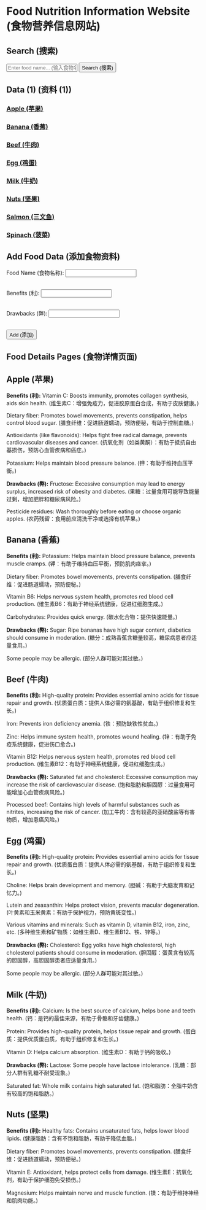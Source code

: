 # Food Nutrition Information Website (食物营养信息网站)

## Search (搜索)

<form id="search-form">
  <input type="text" id="search-input" placeholder="Enter food name... (输入食物名称...)">
  <button type="submit">Search (搜索)</button>
</form>

<div id="search-results"></div>

## Data (1) (资料 (1))

<div id="food-data">
  <div class="food-item" data-name="Apple (苹果)">
    <h3><a href="#apple-page">Apple (苹果)</a></h3>
  </div>
    <div class="food-item" data-name="Banana (香蕉)">
    <h3><a href="#banana-page">Banana (香蕉)</a></h3>
  </div>
  <div class="food-item" data-name="Beef (牛肉)">
    <h3><a href="#beef-page">Beef (牛肉)</a></h3>
  </div>
  <div class="food-item" data-name="Egg (鸡蛋)">
    <h3><a href="#egg-page">Egg (鸡蛋)</a></h3>
  </div>
  <div class="food-item" data-name="Milk (牛奶)">
    <h3><a href="#milk-page">Milk (牛奶)</a></h3>
  </div>
  <div class="food-item" data-name="Nuts (坚果)">
    <h3><a href="#nut-page">Nuts (坚果)</a></h3>
  </div>
  <div class="food-item" data-name="Salmon (三文鱼)">
    <h3><a href="#salmon-page">Salmon (三文鱼)</a></h3>
  </div>
    <div class="food-item" data-name="Spinach (菠菜)">
    <h3><a href="#spinach-page">Spinach (菠菜)</a></h3>
  </div>

</div>

## Add Food Data (添加食物资料)

<form id="add-food-form">
  <label for="food-name">Food Name (食物名称):</label>
  <input type="text" id="food-name" required><br><br>

  <label for="food-benefits">Benefits (利):</label>
  <input type="text" id="food-benefits" required><br><br>

  <label for="food-drawbacks">Drawbacks (弊):</label>
  <input type="text" id="food-drawbacks" required><br><br>

  <button type="submit">Add (添加)</button>
</form>

## Food Details Pages (食物详情页面)

<div id="food-pages">
  <div id="apple-page" class="food-page">
    <h2>Apple (苹果)</h2>
    <p><strong>Benefits (利):</strong> Vitamin C: Boosts immunity, promotes collagen synthesis, aids skin health. (维生素C：增强免疫力，促进胶原蛋白合成，有助于皮肤健康。)</p>
    <p>Dietary fiber: Promotes bowel movements, prevents constipation, helps control blood sugar. (膳食纤维：促进肠道蠕动，预防便秘，有助于控制血糖。)</p>
    <p>Antioxidants (like flavonoids): Helps fight free radical damage, prevents cardiovascular diseases and cancer. (抗氧化剂（如类黄酮）：有助于抵抗自由基损伤，预防心血管疾病和癌症。)</p>
    <p>Potassium: Helps maintain blood pressure balance. (钾：有助于维持血压平衡。)</p>
    <p><strong>Drawbacks (弊):</strong> Fructose: Excessive consumption may lead to energy surplus, increased risk of obesity and diabetes. (果糖：过量食用可能导致能量过剩，增加肥胖和糖尿病风险。)</p>
    <p>Pesticide residues: Wash thoroughly before eating or choose organic apples. (农药残留：食用前应清洗干净或选择有机苹果。)</p>
  </div>
    <div id="banana-page" class="food-page">
    <h2>Banana (香蕉)</h2>
    <p><strong>Benefits (利):</strong> Potassium: Helps maintain blood pressure balance, prevents muscle cramps. (钾：有助于维持血压平衡，预防肌肉痉挛。)</p>
    <p>Dietary fiber: Promotes bowel movements, prevents constipation. (膳食纤维：促进肠道蠕动，预防便秘。)</p>
    <p>Vitamin B6: Helps nervous system health, promotes red blood cell production. (维生素B6：有助于神经系统健康，促进红细胞生成。)</p>
    <p>Carbohydrates: Provides quick energy. (碳水化合物：提供快速能量。)</p>
    <p><strong>Drawbacks (弊):</strong> Sugar: Ripe bananas have high sugar content, diabetics should consume in moderation. (糖分：成熟香蕉含糖量较高，糖尿病患者应适量食用。)</p>
    <p>Some people may be allergic. (部分人群可能对其过敏。)</p>
  </div>
  <div id="beef-page" class="food-page">
    <h2>Beef (牛肉)</h2>
    <p><strong>Benefits (利):</strong> High-quality protein: Provides essential amino acids for tissue repair and growth. (优质蛋白质：提供人体必需的氨基酸，有助于组织修复和生长。)</p>
    <p>Iron: Prevents iron deficiency anemia. (铁：预防缺铁性贫血。)</p>
    <p>Zinc: Helps immune system health, promotes wound healing. (锌：有助于免疫系统健康，促进伤口愈合。)</p>
    <p>Vitamin B12: Helps nervous system health, promotes red blood cell production. (维生素B12：有助于神经系统健康，促进红细胞生成。)</p>
    <p><strong>Drawbacks (弊):</strong> Saturated fat and cholesterol: Excessive consumption may increase the risk of cardiovascular disease. (饱和脂肪和胆固醇：过量食用可能增加心血管疾病风险。)</p>
    <p>Processed beef: Contains high levels of harmful substances such as nitrites, increasing the risk of cancer. (加工牛肉：含有较高的亚硝酸盐等有害物质，增加患癌风险。)</p>
  </div>
  <div id="egg-page" class="food-page">
    <h2>Egg (鸡蛋)</h2>
    <p><strong>Benefits (利):</strong> High-quality protein: Provides essential amino acids for tissue repair and growth. (优质蛋白质：提供人体必需的氨基酸，有助于组织修复和生长。)</p>
    <p>Choline: Helps brain development and memory. (胆碱：有助于大脑发育和记忆力。)</p>
    <p>Lutein and zeaxanthin: Helps protect vision, prevents macular degeneration. (叶黄素和玉米黄素：有助于保护视力，预防黄斑变性。)</p>
    <p>Various vitamins and minerals: Such as vitamin D, vitamin B12, iron, zinc, etc. (多种维生素和矿物质：如维生素D、维生素B12、铁、锌等。)</p>
    <p><strong>Drawbacks (弊):</strong> Cholesterol: Egg yolks have high cholesterol, high cholesterol patients should consume in moderation. (胆固醇：蛋黄含有较高的胆固醇，高胆固醇患者应适量食用。)</p>
    <p>Some people may be allergic. (部分人群可能对其过敏。)</p>
  </div>
  <div id="milk-page" class="food-page">
    <h2>Milk (牛奶)</h2>
    <p><strong>Benefits (利):</strong> Calcium: Is the best source of calcium, helps bone and teeth health. (钙：是钙的最佳来源，有助于骨骼和牙齿健康。)</p>
    <p>Protein: Provides high-quality protein, helps tissue repair and growth. (蛋白质：提供优质蛋白质，有助于组织修复和生长。)</p>
    <p>Vitamin D: Helps calcium absorption. (维生素D：有助于钙的吸收。)</p>
    <p><strong>Drawbacks (弊):</strong> Lactose: Some people have lactose intolerance. (乳糖：部分人群有乳糖不耐受现象。)</p>
    <p>Saturated fat: Whole milk contains high saturated fat. (饱和脂肪：全脂牛奶含有较高的饱和脂肪。)</p>
  </div>
  <div id="nut-page" class="food-page">
    <h2>Nuts (坚果)</h2>
    <p><strong>Benefits (利):</strong> Healthy fats: Contains unsaturated fats, helps lower blood lipids. (健康脂肪：含有不饱和脂肪，有助于降低血脂。)</p>
    <p>Dietary fiber: Promotes bowel movements, prevents constipation. (膳食纤维：促进肠道蠕动，预防便秘。)</p>
    <p>Vitamin E: Antioxidant, helps protect cells from damage. (维生素E：抗氧化剂，有助于保护细胞免受损伤。)</p>
    <p>Magnesium: Helps maintain nerve and muscle function. (镁：有助于维持神经和肌肉功能。)</p>
    <p><strong>

